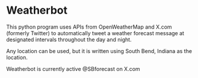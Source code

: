 # Weatherbot

This python program uses APIs from OpenWeatherMap and X.com (formerly Twitter) to automatically 
tweet a weather forecast message at designated intervals throughout the day and night. 

Any location can be used, but it is written using South Bend, Indiana as the location.

Weatherbot is currently active @SBforecast on X.com
